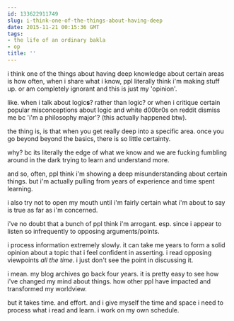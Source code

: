 ```yaml
---
id: 133622911749
slug: i-think-one-of-the-things-about-having-deep
date: 2015-11-21 00:15:36 GMT
tags:
- the life of an ordinary bakla
- op
title: ''
---
```

i think one of the things about having deep knowledge about certain areas is how often, when i share what i know, ppl literally think i'm making stuff up. or am completely ignorant and this is just my 'opinion'.

like. when i talk about logic**s**? rather than logic? or when i critique certain popular misconceptions about logic and white d00br0s on reddit dismiss me bc 'i'm a philosophy major'? (this actually happened btw).

the thing is, is that when you get really deep into a specific area. once you go beyond beyond the basics, there is so little certainty.

why? bc its literally the edge of what we know and we are fucking fumbling around in the dark trying to learn and understand more.

and so, often, ppl think i'm showing a deep misunderstanding about certain things. but i'm actually pulling from years of experience and time spent learning.

i also try not to open my mouth until i'm fairly certain what i'm about to say is true as far as i'm concerned.

i've no doubt that a bunch of ppl think i'm arrogant. esp. since i appear to listen so infrequently to opposing arguments/points.

i process information extremely slowly. it can take me years to form a solid opinion about a topic that i feel confident in asserting. i read opposing viewpoints *all the time*. i just don't see the point in discussing it.

i mean. my blog archives go back four years. it is pretty easy to see how i've changed my mind about things. how other ppl have impacted and transformed my worldview.

but it takes time. and effort. and i give myself the time and space i need to process what i read and learn. i work on my own schedule. 
